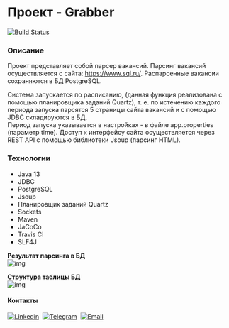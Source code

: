 # Проект - Grabber
[![Build Status](https://www.travis-ci.com/ViyChel/job4j_grabber.svg?branch=master)](https://www.travis-ci.com/ViyChel/job4j_grabber)

### Описание
Проект представляет собой парсер вакансий. Парсинг вакансий осуществляется с сайта: https://www.sql.ru/.
Распарсенные вакансии сохраняются в БД PostgreSQL.

Система запускается по расписанию, (данная функция реализована с помощью планировщика заданий Quartz), т. е. по истечению каждого периода запуска парсятся 5 страницы сайта вакансий и с помощью JDBC складируются в БД.<br>
Период запуска указывается в настройках - в файле app.properties (параметр time).
Доступ к интерфейсу сайта осуществляется через REST API с помощью библиотеки Jsoup (парсинг HTML).

### Технологии
- Java 13
- JDBC
- PostgreSQL
- Jsoup
- Планировщик заданий Quartz
- Sockets
- Maven
- JaCoCo
- Travis CI
- SLF4J


__Результат парсинга в БД__<br>
![img](img/list.png)

__Структура таблицы БД__<br>
![img](img/db.png)


#### Контакты

[![Linkedin](https://img.shields.io/badge/-linkedin-283e4a?style=flat&logo=linkedin&logoColor=white)](https://)&nbsp;
[![Telegram](https://img.shields.io/badge/-telegram-grey?style=flat&logo=telegram&logoColor=white)](https://)&nbsp;
[![Email](https://img.shields.io/badge/@%20email-005FED?style=flat&logo=mail&logoColor=white)](mailto:)&nbsp;